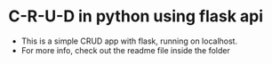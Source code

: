 # C-R-U-D in python using flask api

- This is a simple CRUD app with flask, running on localhost.
- For more info, check out the readme file inside the folder
